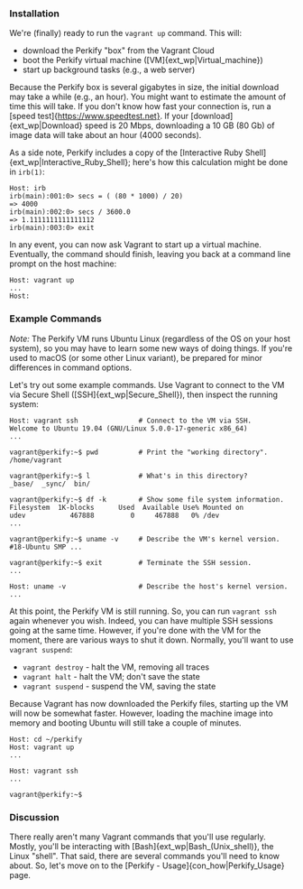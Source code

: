 <!-- Perkify_Install/common_3.md -->

### Installation

We're (finally) ready to run the `vagrant up` command.  This will:

- download the Perkify "box" from the Vagrant Cloud
- boot the Perkify virtual machine ([VM]{ext_wp|Virtual_machine})
- start up background tasks (e.g., a web server)

Because the Perkify box is several gigabytes in size,
the initial download may take a while (e.g., an hour).
You might want to estimate the amount of time this will take.
If you don't know how fast your connection is,
run a [speed test]{https://www.speedtest.net}.
If your [download]{ext_wp|Download} speed is 20 Mbps, downloading
a 10 GB (80 Gb) of image data will take about an hour (4000 seconds).

As a side note, Perkify includes a copy of the
[Interactive Ruby Shell]{ext_wp|Interactive_Ruby_Shell};
here's how this calculation might be done in `irb(1)`:

    Host: irb
    irb(main):001:0> secs = ( (80 * 1000) / 20) 
    => 4000
    irb(main):002:0> secs / 3600.0
    => 1.1111111111111112
    irb(main):003:0> exit

In any event, you can now ask Vagrant to start up a virtual machine.
Eventually, the command should finish,
leaving you back at a command line prompt on the host machine:

    Host: vagrant up
    ...
    Host:

### Example Commands

*Note:*
The Perkify VM runs Ubuntu Linux (regardless of the OS on your host system),
so you may have to learn some new ways of doing things.
If you're used to macOS (or some other Linux variant),
be prepared for minor differences in command options.

Let's try out some example commands.
Use Vagrant to connect to the VM via Secure Shell ([SSH]{ext_wp|Secure_Shell}),
then inspect the running system:

    Host: vagrant ssh               # Connect to the VM via SSH.
    Welcome to Ubuntu 19.04 (GNU/Linux 5.0.0-17-generic x86_64)
    ...

    vagrant@perkify:~$ pwd          # Print the "working directory".
    /home/vagrant

    vagrant@perkify:~$ l            # What's in this directory?
    _base/  _sync/  bin/

    vagrant@perkify:~$ df -k        # Show some file system information.
    Filesystem  1K-blocks      Used  Available Use% Mounted on
    udev           467888         0     467888   0% /dev
    ...

    vagrant@perkify:~$ uname -v     # Describe the VM's kernel version.
    #18-Ubuntu SMP ...

    vagrant@perkify:~$ exit         # Terminate the SSH session.
    ...

    Host: uname -v                  # Describe the host's kernel version.
    ...

At this point, the Perkify VM is still running.
So, you can run `vagrant ssh` again whenever you wish.
Indeed, you can have multiple SSH sessions going at the same time.
However, if you're done with the VM for the moment,
there are various ways to shut it down.
Normally, you'll want to use `vagrant suspend`:

- `vagrant destroy`   - halt the VM, removing all traces
- `vagrant halt`      - halt the VM; don't save the state
- `vagrant suspend`   - suspend the VM, saving the state

Because Vagrant has now downloaded the Perkify files,
starting up the VM will now be somewhat faster.
However, loading the machine image into memory and booting Ubuntu
will still take a couple of minutes.

    Host: cd ~/perkify
    Host: vagrant up
    ...

    Host: vagrant ssh
    ...

    vagrant@perkify:~$ 

### Discussion

There really aren't many Vagrant commands that you'll use regularly.
Mostly, you'll be interacting with [Bash]{ext_wp|Bash_(Unix_shell)},
the Linux "shell".
That said, there are several commands you'll need to know about.
So, let's move on to the [Perkify - Usage]{con_how|Perkify_Usage} page.
